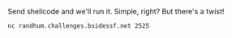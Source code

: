 Send shellcode and we'll run it. Simple, right? But there's a twist!

    nc randhum.challenges.bsidessf.net 2525
